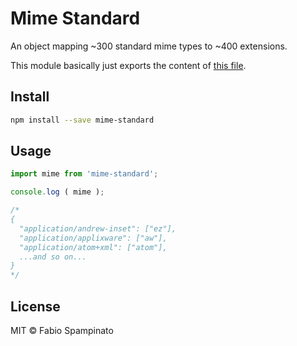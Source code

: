 # Mime Standard

An object mapping ~300 standard mime types to ~400 extensions.

This module basically just exports the content of [this file](https://github.com/broofa/mime/blob/master/types/standard.js).

## Install

```sh
npm install --save mime-standard
```

## Usage

```ts
import mime from 'mime-standard';

console.log ( mime );

/*
{
  "application/andrew-inset": ["ez"],
  "application/applixware": ["aw"],
  "application/atom+xml": ["atom"],
  ...and so on...
}
*/
```

## License

MIT © Fabio Spampinato

